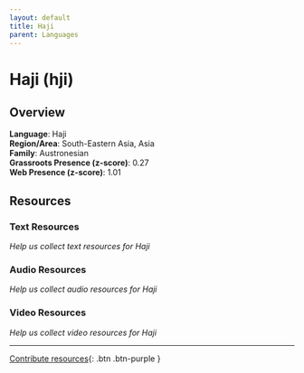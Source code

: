 ```yaml
---
layout: default
title: Haji
parent: Languages
---
```


# Haji (hji)

## Overview

**Language**: Haji  
**Region/Area**: South-Eastern Asia, Asia  
**Family**: Austronesian  
**Grassroots Presence (z-score)**: 0.27  
**Web Presence (z-score)**: 1.01  

## Resources

### Text Resources
*Help us collect text resources for Haji*

### Audio Resources
*Help us collect audio resources for Haji*

### Video Resources
*Help us collect video resources for Haji*

---

[Contribute resources](https://forms.office.com/e/1SfLJx3u1r){: .btn .btn-purple }
